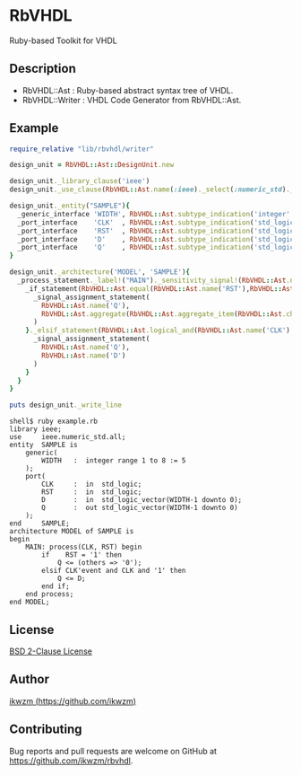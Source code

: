 RbVHDL
======

Ruby-based Toolkit for VHDL

## Description

 - RbVHDL::Ast    : Ruby-based abstract syntax tree of VHDL.
 - RbVHDL::Writer : VHDL Code Generator from RbVHDL::Ast.

## Example

```ruby:example.rb
require_relative "lib/rbvhdl/writer"

design_unit = RbVHDL::Ast::DesignUnit.new

design_unit._library_clause('ieee')
design_unit._use_clause(RbVHDL::Ast.name(:ieee)._select(:numeric_std)._select_all)

design_unit._entity("SAMPLE"){
  _generic_interface 'WIDTH', RbVHDL::Ast.subtype_indication('integer'  )._range_to(1,8), 5
  _port_interface    'CLK'  , RbVHDL::Ast.subtype_indication('std_logic'), :in
  _port_interface    'RST'  , RbVHDL::Ast.subtype_indication('std_logic'), :in
  _port_interface    'D'    , RbVHDL::Ast.subtype_indication('std_logic_vector')._downto(RbVHDL::Ast.subtraction(RbVHDL::Ast.name("WIDTH"),1),0), :in
  _port_interface    'Q'    , RbVHDL::Ast.subtype_indication('std_logic_vector')._downto(RbVHDL::Ast.subtraction(RbVHDL::Ast.name("WIDTH"),1),0), :out
}

design_unit._architecture('MODEL', 'SAMPLE'){
  _process_statement._label!("MAIN")._sensitivity_signal!(RbVHDL::Ast.name('CLK'), RbVHDL::Ast.name('RST')) {
    _if_statement(RbVHDL::Ast.equal(RbVHDL::Ast.name('RST'),RbVHDL::Ast.character_literal('1'))){
      _signal_assignment_statement(
        RbVHDL::Ast.name('Q'),
        RbVHDL::Ast.aggregate(RbVHDL::Ast.aggregate_item(RbVHDL::Ast.choice_others, RbVHDL::Ast.character_literal('0')))
      )
    }._elsif_statement(RbVHDL::Ast.logical_and(RbVHDL::Ast.name('CLK')._attribute('event'),RbVHDL::Ast.name('CLK'), RbVHDL::Ast.character_literal('1'))){
      _signal_assignment_statement(
        RbVHDL::Ast.name('Q'),
        RbVHDL::Ast.name('D')
      )
    }
  }
}

puts design_unit._write_line
```

```
shell$ ruby example.rb
library ieee;
use     ieee.numeric_std.all;
entity  SAMPLE is
    generic(
        WIDTH   :  integer range 1 to 8 := 5
    );
    port(
        CLK     :  in  std_logic;
        RST     :  in  std_logic;
        D       :  in  std_logic_vector(WIDTH-1 downto 0);
        Q       :  out std_logic_vector(WIDTH-1 downto 0)
    );
end     SAMPLE;
architecture MODEL of SAMPLE is
begin
    MAIN: process(CLK, RST) begin
        if    RST = '1' then
            Q <= (others => '0');
        elsif CLK'event and CLK and '1' then
            Q <= D;
        end if;
    end process;
end MODEL;
```

## License

[BSD 2-Clause License](https://github.com/ikwzm/rbvhdl/blob/master/LICENSE)

## Author

[ikwzm (https://github.com/ikwzm)](https://github.com/ikwzm)

## Contributing

Bug reports and pull requests are welcome on GitHub at https://github.com/ikwzm/rbvhdl.

